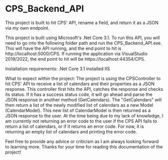 # CPS_Backend_API
This project is built to hit CPS' API, rename a field, and return it as a JSON via my own endpoint.

This project is built using Microsoft's .Net Core 3.1.
To run this API, you will need to go into the following folder path and run the CPS_Backend_API.exe. 
This will have the API running, and the end point to hit is http://localhost:5000/CPS. If running the application via VisualStudio 2019/2022, the end point to hit will be https://localhost:44354/CPS.

Installation requirements:
.Net Core 3.1 installed
IIS

What to expect within the project:
The project is using the CPSController to hit CPS' API to receive a list of calendars and their properties as a JSON response. This controller first hits the API, catches the response and checks its status.
If it has a success status code, it will go ahead and parse the JSON response in another method (GetCalendars). The "GetCalendars" will then return a list of the newly modified list of calendars as a new Model (CalendarModel).
This new list of CalendarModel is then returned as a JSON response to the user.
At the time being due to my lack of knowledge, I am currently not returning an error code to the user if the CPS API fails to return a list of calendars, or if it returns an error code. For now, it is returning an empty list of calendars and printing the error code.

Feel free to provide any advice or criticism as I am always looking forward to learning more. Thanks for your time for reading this documentation of the project!

